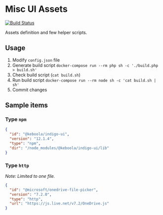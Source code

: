 # Misc UI Assets

[![Build Status](https://travis-ci.org/keboola/misc-ui-assets.svg?branch=master)](https://travis-ci.org/keboola/misc-ui-assets)

Assets definition and few helper scripts.

## Usage

1. Modify `config.json` file
2. Generate build script `docker-compose run --rm php sh -c './build.php > build.sh'`
3. Check build script (`cat build.sh`)
4. Run build script `docker-compose run --rm node sh -c 'cat build.sh | sh'`
5. Commit changes


## Sample items

### Type `npm`

```json
{
  "id": "@keboola/indigo-ui",
  "version": "12.1.4",
  "type": "npm",
  "dir": "/node_modules/@keboola/indigo-ui/lib"
}
```

### Type `http`

*Note: Limited to one file.*

```json
{
  "id": "@microsoft/onedrive-file-picker",
  "version": "7.2.0",
  "type": "http",
  "url": "https://js.live.net/v7.2/OneDrive.js"
}
```

